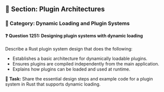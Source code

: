 ## 📘 Section: Plugin Architectures  
### 🔹 Category: Dynamic Loading and Plugin Systems  
#### ❓ Question 1251: Designing plugin systems with dynamic loading

Describe a Rust plugin system design that does the following:

- Establishes a basic architecture for dynamically loadable plugins.
- Ensures plugins are compiled independently from the main application.
- Explains how plugins can be loaded and used at runtime.

🔧 **Task:** Share the essential design steps and example code for a plugin system in Rust that supports dynamic loading.
